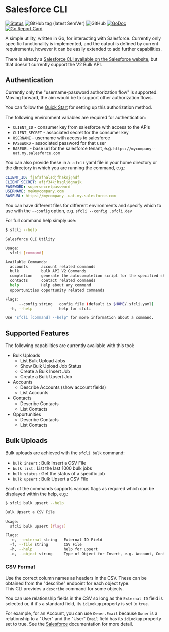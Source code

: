 # Salesforce CLI

[![Status](https://img.shields.io/badge/status-wip-yellow)](https://github.com/darrenparkinson/sfcli) ![GitHub tag (latest SemVer)](https://img.shields.io/github/v/tag/darrenparkinson/sfcli) ![GitHub](https://img.shields.io/github/license/darrenparkinson/sfcli?color=brightgreen) [![GoDoc](https://pkg.go.dev/badge/darrenparkinson/sfcli)](https://pkg.go.dev/github.com/darrenparkinson/sfcli) [![Go Report Card](https://goreportcard.com/badge/github.com/darrenparkinson/sfcli)](https://goreportcard.com/report/github.com/darrenparkinson/sfcli)

A simple utility, written in Go, for interacting with Salesforce.  Currently only specific functionality is implemented, 
and the output is defined by current requirements, however it can be easily extended to add further capabilities.

There is already a [Salesforce CLI available on the Salesforce website](https://developer.salesforce.com/tools/sfdxcli#), but that doesn't currently support the V2 Bulk API.

## Authentication

Currently only the "username-password authorization flow" is supported.  Moving forward, the aim would be to support other authorization flows.

You can follow the [Quick Start](https://developer.salesforce.com/docs/atlas.en-us.api_rest.meta/api_rest/quickstart_oauth.htm) for setting up this authorization method.

The following environment variables are required for authentication:

* `CLIENT_ID` - consumer key from salesforce with access to the APIs
* `CLIENT_SECRET` - associated secret for the consumer key
* `USERNAME` - username with access to salesforce
* `PASSWORD` - associated password for that user
* `BASEURL` - base url for the salesforce tenant, e.g.  `https://mycompany--uat.my.salesforce.com`

You can also provide these in a `.sfcli` yaml file in your home directory or the directory in which you are running the command, e.g.:

```yaml
CLIENT_ID: fjafafhalsdjfhaksj§hdf
CLIENT_SECRET: afjf34kjhsgljdgnajk
PASSWORD: supersecretpassword
USERNAME: me@mycompany.com
BASEURL: https://mycompany--uat.my.salesforce.com
```

You can have different files for different environments and specify which to use with the `--config` option, e.g. `sfcli --config .sfcli.dev`

For full command help simply use:

```sh
$ sfcli --help

Salesforce CLI Utility

Usage:
  sfcli [command]

Available Commands:
  accounts      account related commands
  bulk          bulk API V2 Commands
  completion    generate the autocompletion script for the specified shell
  contacts      contact related commands
  help          Help about any command
  opportunities opportunity related commands

Flags:
      --config string   config file (default is $HOME/.sfcli.yaml)
  -h, --help            help for sfcli

Use "sfcli [command] --help" for more information about a command.
```

## Supported Features

The following capabilities are currently available with this tool:

* Bulk Uploads
  * List Bulk Upload Jobs
  * Show Bulk Upload Job Status
  * Create a Bulk Insert Job
  * Create a Bulk Upsert Job
* Accounts
  * Describe Accounts (show account fields)
  * List Accounts
* Contacts
  * Describe Contacts
  * List Contacts
* Opportunities
  * Describe Contacts
  * List Contacts


## Bulk Uploads

Bulk uploads are achieved with the `sfcli bulk` command:

* `bulk insert` : Bulk Insert a CSV File
* `bulk list` : List the last 1000 bulk jobs
* `bulk status` : Get the status of a specific job
* `bulk upsert` : Bulk Upsert a CSV File

Each of the commands supports various flags as required which can be displayed within the help, e.g.:

```sh
$ sfcli bulk upsert --help

Bulk Upsert a CSV File

Usage:
  sfcli bulk upsert [flags]

Flags:
  -e, --external string   External ID Field
  -f, --file string       CSV File
  -h, --help              help for upsert
  -o, --object string     Type of Object for Insert, e.g. Account, Contact, Opportunity
```

### CSV Format

Use the correct column names as headers in the CSV.  These can be obtained from the "describe" endpoint for each object type.  
This CLI provides a `describe` command for some objects.

You can use relationship fields in the CSV so long as the `External ID` field is selected or, if it's a standard field,
its `idLookup` property is set to `true`.

For example, for an Account, you can use `Owner.Email` because `Owner` is a relationship to a "User" and the "User" 
`Email` field has its `idLookup` property set to true.  See the [Salesforce](https://developer.salesforce.com/docs/atlas.en-us.api_asynch.meta/api_asynch/relationship_fields_in_a_header_row__2_0.htm) documentation for more detail.